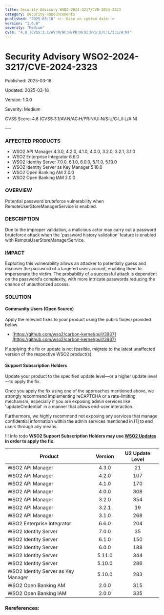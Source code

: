 ```yaml
---
title: Security Advisory WSO2-2024-3217/CVE-2024-2323
category: security-announcements
published: "2025-03-18" <!--Base on system date-->
version: "1.0.0"
severity: "Medium"
cvss: "4.8 (CVSS:3.1/AV:N/AC:H/PR:N/UI:N/S:U/C:L/I:L/A:N)"
---
```


# Security Advisory WSO2-2024-3217/CVE-2024-2323

<p class="doc-info">Published: 2025-03-18</p> <!--Base on system date-->
<p class="doc-info">Updated: 2025-03-18</p>
<p class="doc-info">Version: 1.0.0</p>
<p class="doc-info">Severity: Medium</p>
<p class="doc-info">CVSS Score: 4.8 (CVSS:3.1/AV:N/AC:H/PR:N/UI:N/S:U/C:L/I:L/A:N)</p>
---

### AFFECTED PRODUCTS
* WSO2 API Manager 4.3.0, 4.2.0, 4.1.0, 4.0.0, 3.2.0, 3.2.1, 3.1.0
* WSO2 Enterprise Integrator 6.6.0
* WSO2 Identity Server 7.0.0, 6.1.0, 6.0.0, 5.11.0, 5.10.0
* WSO2 Identity Server as Key Manager 5.10.0
* WSO2 Open Banking AM 2.0.0
* WSO2 Open Banking IAM 2.0.0


### OVERVIEW
Potential password bruteforce vulnerability when RemoteUserStoreManagerService is enabled.


### DESCRIPTION
Due to the improper validation, a malicious actor may carry out a password bruteforce attack when the 'password history validation’ feature is enabled with RemoteUserStoreManagerService.


### IMPACT
Exploiting this vulnerability allows an attacker to potentially guess and discover the password of a targeted user account, enabling them to impersonate the victim. The probability of a successful attack is dependent on the password's complexity, with more intricate passwords reducing the chance of unauthorized access.


### SOLUTION

#### Community Users (Open Source)
Apply the relevant fixes to your product using the public fix(es) provided below.

* [https://github.com/wso2/carbon-kernel/pull/3937](https://github.com/wso2/carbon-kernel/pull/3937)

If applying the fix or update is not feasible, migrate to the latest unaffected version of the respective WSO2 product(s).


#### Support Subscription Holders

Update your product to the specified update level—or a higher update level—to apply the fix.

Once you apply the fix using one of the approaches mentioned above, we strongly recommend implementing reCAPTCHA or a rate-limiting mechanism, especially if you are exposing admin services like 'updateCredential' in a manner that allows end-user interaction.

Furthermore, we highly recommend not exposing any services that manage confidential information within the admin services mentioned in [1] to end users through any means.


!!! info todo
    **WSO2 Support Subscription Holders may use [WSO2 Updates](https://wso2.com/updates/) in order to apply the fix.**

| Product                             | Version | U2 Update Level |
| ----------------------------------- | :-----: | :-------------: |
| WSO2 API Manager                    |  4.3.0  |       21        |
| WSO2 API Manager                    |  4.2.0  |       107       |
| WSO2 API Manager                    |  4.1.0  |       170       |
| WSO2 API Manager                    |  4.0.0  |       308       |
| WSO2 API Manager                    |  3.2.0  |       354       |
| WSO2 API Manager                    |  3.2.1  |       19        |
| WSO2 API Manager                    |  3.1.0  |       268       |
| WSO2 Enterprise Integrator          |  6.6.0  |       204       |
| WSO2 Identity Server                |  7.0.0  |       35        |
| WSO2 Identity Server                |  6.1.0  |       150       |
| WSO2 Identity Server                |  6.0.0  |       188       |
| WSO2 Identity Server                | 5.11.0  |       344       |
| WSO2 Identity Server                | 5.10.0  |       286       |
| WSO2 Identity Server as Key Manager | 5.10.0  |       283       |
| WSO2 Open Banking AM                |  2.0.0  |       315       |
| WSO2 Open Banking IAM               |  2.0.0  |       335       |
### Rereferences:
[^1]: [https://is.docs.wso2.com/en/5.10.0/references/permissions-required-to-invoke-admin-services/#permissions-required-to-invoke-admin-services](https://is.docs.wso2.com/en/5.10.0/references/permissions-required-to-invoke-admin-services/#permissions-required-to-invoke-admin-services)

